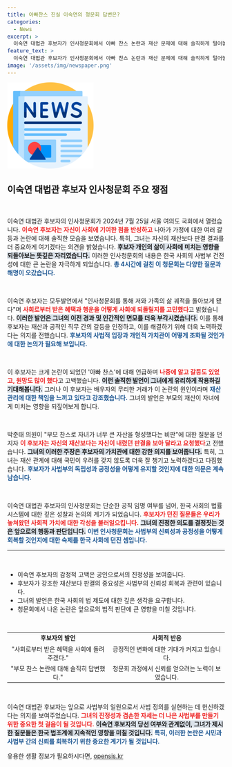 ```yaml
---
title: 아빠찬스 진실 이숙연의 청문회 답변은?
categories:
  - News
excerpt: >
  이숙연 대법관 후보자가 인사청문회에서 아빠 찬스 논란과 재산 문제에 대해 솔직하게 털어놓았다. 그는 자산 형성 과정의 갈등을 인정하며, 재판적 중립성과 국회에 대한 헌신을 다짐했다. 클릭하고 그의 진솔한 이야기를 만나보세요!
feature_text: >
  이숙연 대법관 후보자가 인사청문회에서 아빠 찬스 논란과 재산 문제에 대해 솔직하게 털어놓았다. 그는 자산 형성 과정의 갈등을 인정하며, 재판적 중립성과 국회에 대한 헌신을 다짐했다. 클릭하고 그의 진솔한 이야기를 만나보세요!
image: '/assets/img/newspaper.png'
---
```


<p><img src="/assets/img/newspaper.png" alt="kimp 속보" /></p>

<h2 data-ke-size="size26">이숙연 대법관 후보자 인사청문회 주요 쟁점</h2>

<p data-ke-size="size16">&nbsp;</p>

<p>이숙연 대법관 후보자의 인사청문회가 2024년 7월 25일 서울 여의도 국회에서 열렸습니다. <b><span style="color: #ee2323;">이숙연 후보자는 자신이 사회에 기여한 점을 반성하고</span></b> 나아가 가정에 대한 여러 갈등과 논란에 대해 솔직한 모습을 보였습니다. 특히, 그녀는 자신의 재산보다 판결 결과를 더 중요하게 여기겠다는 의견을 밝혔습니다. <b><span style="background-color: #21538527;">후보자 개인의 삶이 사회에 미치는 영향을 되돌아보는 뜻깊은 자리였습니다.</span></b> 이러한  인사청문회의 내용은 한국 사회의 사법부 건전성에 대한 큰 논란을 자극하게 되었습니다. <b><span style="color: #1a5490;">총 4시간에 걸친 이 청문회는 다양한 질문과 해명이 오갔습니다.</span></b></p>

<p data-ke-size="size16">&nbsp;</p>

<p>이숙연 후보자는 모두발언에서 "인사청문회를 통해 저와 가족의 삶 궤적을 돌아보게 됐다"며 <b><span style="color: #ee2323;">사회로부터 받은 혜택과 행운을 어떻게 사회에 되돌릴지를 고민했다</span></b>고 밝혔습니다. <b><span style="background-color: #21538527;">이러한 발언은 그녀의 이전 경과 및 인간적인 면모를 더욱 부각시켰습니다.</span></b> 이를 통해 후보자는 재산과 공적인 직무 간의 갈등을 인정하고, 이를 해결하기 위해 더욱 노력하겠다는 의지를 전했습니다. <b><span style="color: #1a5490;">후보자의 사법적 입장과 개인적 가치관이 어떻게 조화될 것인가에 대한 논의가 필요해 보입니다.</span></b></p>

<p data-ke-size="size16">&nbsp;</p>

<p>이 후보자는 크게 논란이 되었던 '아빠 찬스'에 대해 언급하며 <b><span style="color: #ee2323;">나중에 알고 갈등도 있었고, 원망도 많이 했다</span></b>고 고백했습니다. <b><span style="background-color: #21538527;">이런 솔직한 발언이 그녀에게 유리하게 작용하길 기대해봅니다.</span></b> 그러나 이 후보자는 배우자의 무리한 거래가 이 논란의 원인이라며 <b><span style="color: #1a5490;">재산 관리에 대한 책임을 느끼고 있다고 강조했습니다.</span></b> 그녀의 발언은 부모의 재산이 자녀에게 미치는 영향을 되짚어보게 합니다.</p>

<p data-ke-size="size16">&nbsp;</p>

<p>박준태 의원이 "부모 찬스로 자녀가 너무 큰 자산을 형성했다는 비판"에 대한 질문을 던지자 <b><span style="color: #ee2323;">이 후보자는 자신의 재산보다는 자신이 내렸던 판결을 보아 달라고 요청했다</span></b>고 전했습니다. <b><span style="background-color: #21538527;">그녀의 이러한 주장은 후보자의 가치관에 대한 강한 의지를 보여줍니다.</span></b> 특히, 그녀는 재산 관계에 대해 국민이 우려를 갖지 않도록 더욱 잘 챙기고 노력하겠다고 다짐했습니다. <b><span style="color: #1a5490;">후보자가 사법부의 독립성과 공정성을 어떻게 유지할 것인지에 대한 의문은 계속 남습니다.</span></b></p>

<p data-ke-size="size16">&nbsp;</p>

<p>이숙연 대법관 후보자의 인사청문회는 단순한 공직 임명 여부를 넘어, 한국 사회의 법률 시스템에 대한 깊은 성찰과 논의의 계기가 되었습니다. <b><span style="color: #ee2323;">후보자가 던진 질문들은 우리가 놓쳐왔던 사회적 가치에 대한 각성을 불러일으킵니다.</span></b> <b><span style="background-color: #21538527;">그녀의 진정한 의도를 결정짓는 것은 앞으로의 행동과 판단입니다.</span></b> <b><span style="color: #1a5490;">이번 인사청문회는 사법부의 신뢰성과 공정성을 어떻게 회복할 것인지에 대한 숙제를 한국 사회에 던진 셈입니다.</span></b></p>

<hr>

<p data-ke-size="size16">&nbsp;</p>

<ul>
<li>이숙연 후보자의 감정적 고백은 공인으로서의 진정성을 보여줍니다.</li>
<li>후보자가 강조한 재산보다 판결의 중요성은 사법부의 신뢰성 회복과 관련이 있습니다.</li>
<li>그녀의 발언은 한국 사회의 법 제도에 대한 깊은 생각을 요구합니다.</li>
<li>청문회에서 나온 논란은 앞으로의 법적 판단에 큰 영향을 미칠 것입니다.</li>
</ul>

<p data-ke-size="size16">&nbsp;</p>

<table>
<tr>
<td style="text-align: center; height: 17px;"><b>후보자의 발언</b></td>
<td style="text-align: center; height: 17px;"><b>사회적 반응</b></td>
</tr>
<tr>
<td style="text-align: center; height: 17px;">"사회로부터 받은 혜택을 사회에 돌려주겠다."</td>
<td style="text-align: center; height: 17px;">긍정적인 변화에 대한 기대가 커지고 있습니다.</td>
</tr>
<tr>
<td style="text-align: center; height: 17px;">"부모 찬스 논란에 대해 솔직히 답변했다."</td>
<td style="text-align: center; height: 17px;">청문회 과정에서 신뢰를 얻으려는 노력이 보였습니다.</td>
</tr>
</table>

<p data-ke-size="size16">&nbsp;</p>

<p>이숙연 대법관 후보자는 앞으로 사법부의 일원으로서 사법 정의를 실현하는 데 헌신하겠다는 의지를 보여주었습니다. <b><span style="color: #ee2323;">그녀의 진정성과 겸손한 자세는 더 나은 사법부를 만들기 위한 중요한 첫 걸음이 될 것입니다.</span></b> <b><span style="background-color: #21538527;">이숙연 후보자의 당선 여부와 관계없이, 그녀가 제시한 질문들은 한국 법조계에 지속적인 영향을 미칠 것입니다.</span></b> <b><span style="color: #1a5490;">특히, 이러한 논란은 시민과 사법부 간의 신뢰를 회복하기 위한 중요한 계기가 될 것입니다.</span></b></p>
유용한 생활 정보가 필요하시다면, <a href="https://opensis.kr" rel="dofollow">opensis.kr</a>


